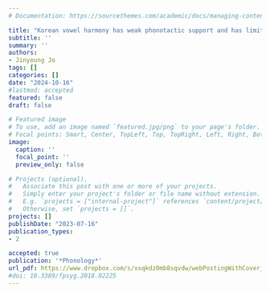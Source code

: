 ```yaml
---
# Documentation: https://sourcethemes.com/academic/docs/managing-content/

title: "Korean vowel harmony has weak phonotactic support and has limited productivity (accepted)"
subtitle: ''
summary: ''
authors:
- Jinyoung Jo
tags: []
categories: []
date: "2024-10-16"
#lastmod: accepted
featured: false
draft: false

# Featured image
# To use, add an image named `featured.jpg/png` to your page's folder.
# Focal points: Smart, Center, TopLeft, Top, TopRight, Left, Right, BottomLeft, Bottom, BottomRight.
image:
  caption: ''
  focal_point: ''
  preview_only: false

# Projects (optional).
#   Associate this post with one or more of your projects.
#   Simply enter your project's folder or file name without extension.
#   E.g. `projects = ["internal-project"]` references `content/project/deep-learning/index.md`.
#   Otherwise, set `projects = []`.
projects: []
publishDate: "2023-07-16"
publication_types:
- 2

accepted: true
publication: '*Phonology*'
url_pdf: https://www.dropbox.com/s/xxqkdz0mb8sqvdw/webPostingWithCover_accept_02-02-2023.pdf?dl=0
#doi: 10.3389/fpsyg.2018.02225
---
```

